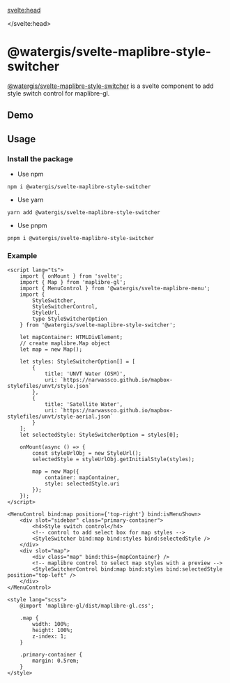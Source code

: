 <svelte:head>

<title>svelte-maplibre-style-switcher | svelte-maplibre-components</title>
<meta name="twitter:title" content="svelte-maplibre-style-switcher | svelte-maplibre-components" />
<meta property="og:title" content="svelte-maplibre-style-switcher | svelte-maplibre-components" />

</svelte:head>

<script lang="ts">
  import Example from "./Example.svelte";
</script>

# @watergis/svelte-maplibre-style-switcher

[@watergis/svelte-maplibre-style-switcher](https://github.com/watergis/svelte-maplibre-components/tree/main/packages/style-switcher) is a svelte component to add style switch control for maplibre-gl.

## Demo

<Example />

## Usage

### Install the package

- Use npm

```
npm i @watergis/svelte-maplibre-style-switcher
```

- Use yarn

```
yarn add @watergis/svelte-maplibre-style-switcher
```

- Use pnpm

```
pnpm i @watergis/svelte-maplibre-style-switcher
```

### Example

```svelte
<script lang="ts">
	import { onMount } from 'svelte';
	import { Map } from 'maplibre-gl';
	import { MenuControl } from '@watergis/svelte-maplibre-menu';
	import {
		StyleSwitcher,
		StyleSwitcherControl,
		StyleUrl,
		type StyleSwitcherOption
	} from '@watergis/svelte-maplibre-style-switcher';

	let mapContainer: HTMLDivElement;
	// create maplibre.Map object
	let map = new Map();

	let styles: StyleSwitcherOption[] = [
		{
			title: 'UNVT Water (OSM)',
			uri: `https://narwassco.github.io/mapbox-stylefiles/unvt/style.json`
		},
		{
			title: 'Satellite Water',
			uri: `https://narwassco.github.io/mapbox-stylefiles/unvt/style-aerial.json`
		}
	];
	let selectedStyle: StyleSwitcherOption = styles[0];

	onMount(async () => {
		const styleUrlObj = new StyleUrl();
		selectedStyle = styleUrlObj.getInitialStyle(styles);

		map = new Map({
			container: mapContainer,
			style: selectedStyle.uri
		});
	});
</script>

<MenuControl bind:map position={'top-right'} bind:isMenuShown>
	<div slot="sidebar" class="primary-container">
		<h4>Style switch control</h4>
		<!-- control to add select box for map styles -->
		<StyleSwitcher bind:map bind:styles bind:selectedStyle />
	</div>
	<div slot="map">
		<div class="map" bind:this={mapContainer} />
		<!-- maplibre control to select map styles with a preview -->
		<StyleSwitcherControl bind:map bind:styles bind:selectedStyle position="top-left" />
	</div>
</MenuControl>

<style lang="scss">
	@import 'maplibre-gl/dist/maplibre-gl.css';

	.map {
		width: 100%;
		height: 100%;
		z-index: 1;
	}

	.primary-container {
		margin: 0.5rem;
	}
</style>
```
